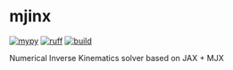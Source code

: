 # mjinx
[![mypy](https://img.shields.io/github/actions/workflow/status/based-robotics/mjinx/mypy.yaml?branch=main)](https://github.com/based-robotics/mjinx/actions)
[![ruff](https://img.shields.io/github/actions/workflow/status/based-robotics/mjinx/ruff.yaml?branch=main)](https://github.com/based-robotics/mjinx/actions)
[![build](https://img.shields.io/github/actions/workflow/status/based-robotics/mjinx/build.yaml?branch=main)](https://github.com/based-robotics/mjinx/actions)


Numerical Inverse Kinematics solver based on JAX + MJX
